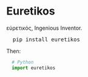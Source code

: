 # Euretikos
εὑρετικός, Ingenious Inventor.
<pre>
  pip install euretikos
</pre>
Then:
```Python
  # Python
  import euretikos
```
